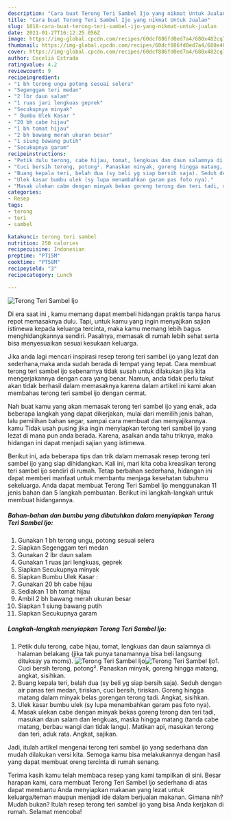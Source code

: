 ```yaml
---
description: "Cara buat Terong Teri Sambel Ijo yang nikmat Untuk Jualan"
title: "Cara buat Terong Teri Sambel Ijo yang nikmat Untuk Jualan"
slug: 1018-cara-buat-terong-teri-sambel-ijo-yang-nikmat-untuk-jualan
date: 2021-01-27T16:12:25.056Z
image: https://img-global.cpcdn.com/recipes/60dcf886fd0ed7a4/680x482cq70/terong-teri-sambel-ijo-foto-resep-utama.jpg
thumbnail: https://img-global.cpcdn.com/recipes/60dcf886fd0ed7a4/680x482cq70/terong-teri-sambel-ijo-foto-resep-utama.jpg
cover: https://img-global.cpcdn.com/recipes/60dcf886fd0ed7a4/680x482cq70/terong-teri-sambel-ijo-foto-resep-utama.jpg
author: Cecelia Estrada
ratingvalue: 4.2
reviewcount: 9
recipeingredient:
- "1 bh terong ungu potong sesuai selera"
- "Segenggam teri medan"
- "2 lbr daun salam"
- "1 ruas jari lengkuas geprek"
- "Secukupnya minyak"
- " Bumbu Ulek Kasar "
- "20 bh cabe hijau"
- "1 bh tomat hijau"
- "2 bh bawang merah ukuran besar"
- "1 siung bawang putih"
- "Secukupnya garam"
recipeinstructions:
- "Petik dulu terong, cabe hijau, tomat, lengkuas dan daun salamnya di halaman belakang (jika tak punya tanamannya bisa beli langsung dituksay ya moms)."
- "Cuci bersih terong, potong². Panaskan minyak, goreng hingga matang, angkat, sisihkan."
- "Buang kepala teri, belah dua (sy beli yg siap bersih saja). Seduh dengan air panas teri medan, tiriskan, cuci bersih, tiriskan. Goreng hingga matang dalam minyak belas gorengan terong tadi. Angkat, sisihkan."
- "Ulek kasar bumbu ulek (sy lupa menambahkan garam pas foto nya)."
- "Masak ulekan cabe dengan minyak bekas goreng terong dan teri tadi, masukan daun salam dan lengkuas, maska hingga matang (tanda cabe matang, berbau wangi dan tidak langu). Matikan api, masukan terong dan teri, aduk rata. Angkat, sajikan."
categories:
- Resep
tags:
- terong
- teri
- sambel

katakunci: terong teri sambel 
nutrition: 250 calories
recipecuisine: Indonesian
preptime: "PT15M"
cooktime: "PT58M"
recipeyield: "3"
recipecategory: Lunch

---
```



![Terong Teri Sambel Ijo](https://img-global.cpcdn.com/recipes/60dcf886fd0ed7a4/680x482cq70/terong-teri-sambel-ijo-foto-resep-utama.jpg)

Di era  saat ini , kamu memang dapat membeli hidangan praktis tanpa harus repot memasaknya dulu. Tapi, untuk kamu yang ingin menyajikan sajian istimewa kepada keluarga tercinta, maka kamu memang lebih bagus menghidangkannya sendiri. Pasalnya, memasak di rumah lebih sehat serta bisa menyesuaikan sesuai kesukaan keluarga.

Jika anda lagi mencari inspirasi resep terong teri sambel ijo yang lezat dan sederhana,maka anda sudah berada di tempat yang tepat. Cara membuat terong teri sambel ijo  sebenarnya tidak susah untuk dilakukan jika kita mengerjakannya dengan cara yang benar. Namun, anda tidak perlu takut akan tidak berhasil dalam memasaknya 
karena dalam artikel ini kami akan membahas terong teri sambel ijo dengan cermat.  



Nah buat kamu yang akan memasak terong teri sambel ijo yang enak, ada beberapa langkah yang dapat dikerjakan, mulai dari memilih jenis bahan, lalu pemilihan bahan segar, sampai cara membuat dan menyajikannya. kamu Tidak usah pusing jika ingin menyiapkan terong teri sambel ijo yang lezat di mana pun anda berada. Karena, asalkan anda  tahu triknya, maka hidangan ini dapat menjadi sajian yang istimewa.

Berikut ini, ada beberapa tips dan trik dalam memasak resep terong teri sambel ijo yang siap dihidangkan. Kali ini, mari kita coba kreasikan terong teri sambel ijo sendiri di rumah. Tetap berbahan sederhana, hidangan ini dapat memberi manfaat untuk membantu menjaga kesehatan tubuhmu sekeluarga. Anda dapat membuat Terong Teri Sambel Ijo menggunakan 11 jenis bahan dan 5 langkah pembuatan. Berikut ini langkah-langkah untuk membuat hidangannya.

<!--inarticleads1-->

##### Bahan-bahan dan bumbu yang dibutuhkan dalam menyiapkan Terong Teri Sambel Ijo:

1. Gunakan 1 bh terong ungu, potong sesuai selera
1. Siapkan Segenggam teri medan
1. Gunakan 2 lbr daun salam
1. Gunakan 1 ruas jari lengkuas, geprek
1. Siapkan Secukupnya minyak
1. Siapkan  Bumbu Ulek Kasar :
1. Gunakan 20 bh cabe hijau
1. Sediakan 1 bh tomat hijau
1. Ambil 2 bh bawang merah ukuran besar
1. Siapkan 1 siung bawang putih
1. Siapkan Secukupnya garam




<!--inarticleads2-->

##### Langkah-langkah menyiapkan Terong Teri Sambel Ijo:

1. Petik dulu terong, cabe hijau, tomat, lengkuas dan daun salamnya di halaman belakang (jika tak punya tanamannya bisa beli langsung dituksay ya moms).
<img src="https://img-global.cpcdn.com/steps/60888f23ab1c1776/160x128cq70/terong-teri-sambel-ijo-langkah-memasak-1-foto.jpg" alt="Terong Teri Sambel Ijo"><img src="https://img-global.cpcdn.com/steps/ba51988dfa517799/160x128cq70/terong-teri-sambel-ijo-langkah-memasak-1-foto.jpg" alt="Terong Teri Sambel Ijo">1. Cuci bersih terong, potong². Panaskan minyak, goreng hingga matang, angkat, sisihkan.
1. Buang kepala teri, belah dua (sy beli yg siap bersih saja). Seduh dengan air panas teri medan, tiriskan, cuci bersih, tiriskan. Goreng hingga matang dalam minyak belas gorengan terong tadi. Angkat, sisihkan.
1. Ulek kasar bumbu ulek (sy lupa menambahkan garam pas foto nya).
1. Masak ulekan cabe dengan minyak bekas goreng terong dan teri tadi, masukan daun salam dan lengkuas, maska hingga matang (tanda cabe matang, berbau wangi dan tidak langu). Matikan api, masukan terong dan teri, aduk rata. Angkat, sajikan.




Jadi, itulah artikel mengenai  terong teri sambel ijo  yang sederhana dan mudah dilakukan versi kita. Semoga kamu bisa melakukannya dengan hasil yang dapat membuat oreng tercinta di rumah senang. 

Terima kasih kamu telah membaca resep yang kami tampilkan di sini. Besar harapan kami, cara membuat  Terong Teri Sambel Ijo sederhana di atas dapat membantu Anda menyiapkan makanan yang lezat untuk keluarga/teman maupun menjadi ide dalam berjualan makanan. Gimana nih? Mudah bukan? Itulah resep terong teri sambel ijo yang bisa Anda kerjakan di rumah. Selamat mencoba!

